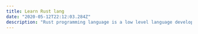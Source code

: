 ```yaml
---
title: Learn Rust lang
date: "2020-05-12T22:12:03.284Z"
description: "Rust programming language is a low level language developed at Mozilla."
---
```




